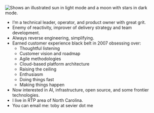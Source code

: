 <picture>
  <source media="(prefers-color-scheme: dark)" srcset="https://user-images.githubusercontent.com/25423296/163456776-7f95b81a-f1ed-45f7-b7ab-8fa810d529fa.png">
  <source media="(prefers-color-scheme: light)" srcset="https://user-images.githubusercontent.com/25423296/163456779-a8556205-d0a5-45e2-ac17-42d089e3c3f8.png">
  <img alt="Shows an illustrated sun in light mode and a moon with stars in dark mode." src="https://user-images.githubusercontent.com/25423296/163456779-a8556205-d0a5-45e2-ac17-42d089e3c3f8.png">
</picture>


- I’m a technical leader, operator, and product owner with great grit.
- Enemy of reactivity, improver of delivery strategy and team development.
- Always reverse engineering, simplifying.
- Earned customer experience black belt in 2007 obsessing over:
     - Thoughtful listening
     - Customer vision and roadmap
     - Agile methodologies
     - Cloud-based platform architecture
     - Raising the ceiling
     - Enthusiasm
     - Doing things fast
     - Making things happen
- Now interested in AI, infrastructure, open source, and some frontier technologies.  
- I live in RTP area of North Carolina.
- You can email me:  toby at sevier dot me
